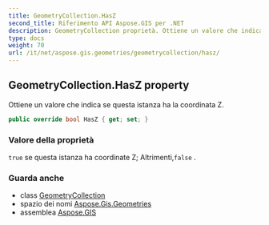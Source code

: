 ```yaml
---
title: GeometryCollection.HasZ
second_title: Riferimento API Aspose.GIS per .NET
description: GeometryCollection proprietà. Ottiene un valore che indica se questa istanza ha la coordinata Z.
type: docs
weight: 70
url: /it/net/aspose.gis.geometries/geometrycollection/hasz/
---
```

## GeometryCollection.HasZ property

Ottiene un valore che indica se questa istanza ha la coordinata Z.

```csharp
public override bool HasZ { get; set; }
```

### Valore della proprietà

`true` se questa istanza ha coordinate Z; Altrimenti,`false` .

### Guarda anche

* class [GeometryCollection](../)
* spazio dei nomi [Aspose.Gis.Geometries](../../geometrycollection/)
* assemblea [Aspose.GIS](../../../)



